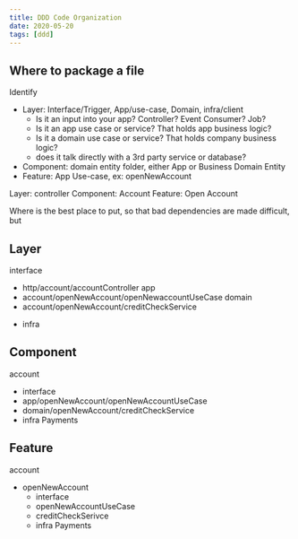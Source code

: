 ```yaml
---
title: DDD Code Organization
date: 2020-05-20
tags: [ddd]
---
```


## Where to package a file
Identify
* Layer: Interface/Trigger, App/use-case, Domain, infra/client
	- Is it an input into your app? Controller? Event Consumer? Job?
	- Is it an app use case or service? That holds app business logic?
	- Is it a domain use case or service? That holds company business logic?
	- does it talk directly with a 3rd party service or database?
* Component: domain entity folder, either App or Business Domain Entity
* Feature:  App Use-case, ex: openNewAccount

Layer: controller
Component: Account
Feature: Open Account

Where is the best place to put, so that bad dependencies are made difficult, but 

## Layer
interface
- http/account/accountController
app
- account/openNewAccount/openNewaccountUseCase
domain
- account/openNewAccount/creditCheckService
* infra

## Component
account
- interface
- app/openNewAccount/openNewAccountUseCase
- domain/openNewAccount/creditCheckService
- infra
Payments

## Feature
account
- openNewAccount
	- interface
	- openNewAccountUseCase
	- creditCheckSerivce
	- infra
Payments